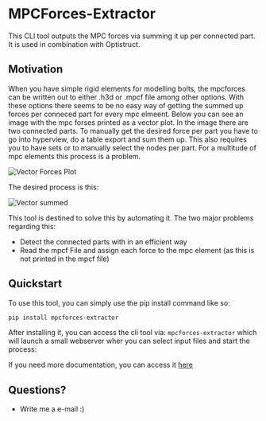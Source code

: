 # MPCForces-Extractor

This CLI tool outputs the MPC forces via summing it up per connected part. It is used in combination with Optistruct.

## Motivation

When you have simple rigid elements for modelling bolts, the mpcforces can be written out to either .h3d or .mpcf file among other options. With these options there seems to be no easy way of getting the summed up forces per conneced part for every mpc elmeent. Below you can see an image with the mpc forses printed as a vector plot. In the image there are two connected parts. To manually get the desired force per part you have to go into hyperview, do a table export and sum them up. This also requires you to have sets or to manually select the nodes per part. For a multitude of mpc elements this process is a problem.

![Vector Forces Plot](docs/assets/img_rbe2_forceVector.png)

The desired process is this:

![Vector summed](docs/assets/img_rbe2_forceVectorSummed.png)

This tool is destined to solve this by automating it. The two major problems regarding this:

- Detect the connected parts with in an efficient way
- Read the mpcf File and assign each force to the mpc element (as this is not printed in the mpcf file)

## Quickstart

To use this tool, you can simply use the pip install command like so:

```bash
pip install mpcforces-extractor
```

After installing it, you can access the cli tool via: ```mpcforces-extractor``` which will launch a small webserver wher you can select input files and start the process:

If you need more documentation, you can access it [here](https://manuel1618.github.io/mpcforces-extractor/)

## Questions?

- Write me a e-mail :)
